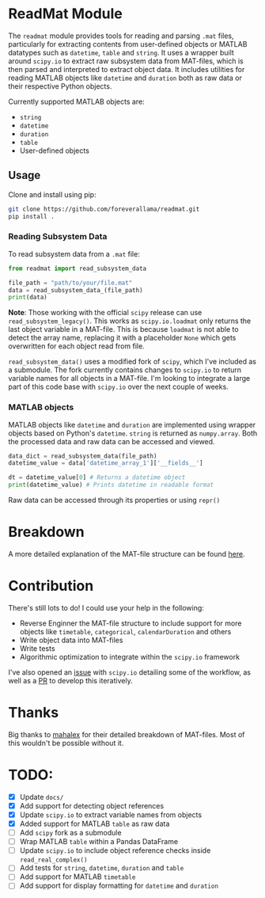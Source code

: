 # ReadMat Module

The `readmat` module provides tools for reading and parsing `.mat` files, particularly for extracting contents from user-defined objects or MATLAB datatypes such as `datetime`, `table` and `string`. It uses a wrapper built around `scipy.io` to extract raw subsystem data from MAT-files, which is then parsed and interpreted to extract object data. It includes utilities for reading MATLAB objects like `datetime` and `duration` both as raw data or their respective Python objects. 

 Currently supported MATLAB objects are:

- `string` 
- `datetime`
- `duration`
- `table`
- User-defined objects

## Usage

Clone and install using pip:

```bash
git clone https://github.com/foreverallama/readmat.git
pip install .
```

### Reading Subsystem Data

To read subsystem data from a `.mat` file:

```python
from readmat import read_subsystem_data

file_path = "path/to/your/file.mat"
data = read_subsystem_data_(file_path)
print(data)
```

**Note**: Those working with the official `scipy` release can use `read_subsystem_legacy()`. This works as `scipy.io.loadmat` only returns the last object variable in a MAT-file. This is because `loadmat` is not able to detect the array name, replacing it with a placeholder `None` which gets overwritten for each object read from file.

`read_subsystem_data()` uses a modified fork of `scipy`, which I've included as a submodule. The fork currently contains changes to `scipy.io` to return variable names for all objects in a MAT-file. I'm looking to integrate a large part of this code base with `scipy.io` over the next couple of weeks.

### MATLAB objects

MATLAB objects like `datetime` and `duration` are implemented using wrapper objects based on Python's `datetime`. `string` is returned as `numpy.array`. Both the processed data and raw data can be accessed and viewed.

```python
data_dict = read_subsystem_data(file_path)
datetime_value = data['datetime_array_1']['__fields__']

dt = datetime_value[0] # Returns a datetime object
print(datetime_value) # Prints datetime in readable format
```

Raw data can be accessed through its properties or using `repr()`

# Breakdown

A more detailed explanation of the MAT-file structure can be found [here](./docs).

# Contribution

There's still lots to do! I could use your help in the following:

- Reverse Enginner the MAT-file structure to include support for more objects like `timetable`, `categorical`, `calendarDuration` and others
- Write object data into MAT-files
- Write tests
- Algorithmic optimization to integrate within the `scipy.io` framework

I've also opened an [issue](https://github.com/scipy/scipy/issues/22736) with `scipy.io` detailing some of the workflow, as well as a [PR](https://github.com/scipy/scipy/pull/22762) to develop this iteratively.

# Thanks

Big thanks to [mahalex](https://github.com/mahalex/MatFileHandler) for their detailed breakdown of MAT-files. Most of this wouldn't be possible without it.

# TODO:

- [x] Update `docs/`
- [x] Add support for detecting object references
- [x] Update `scipy.io` to extract variable names from objects
- [x] Added support for MATLAB `table` as raw data
- [ ] Add `scipy` fork as a submodule
- [ ] Wrap MATLAB `table` within a Pandas DataFrame
- [ ] Update `scipy.io` to include object reference checks inside `read_real_complex()` 
- [ ] Add tests for `string`, `datetime`, `duration` and `table`
- [ ] Add support for MATLAB `timetable`
- [ ] Add support for display formatting for `datetime` and `duration`
